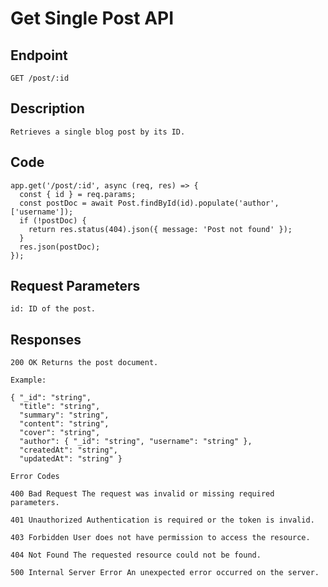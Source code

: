 # Get Single Post API

## **Endpoint**
`GET /post/:id`

## **Description**
```
Retrieves a single blog post by its ID.
```
## **Code**
```
app.get('/post/:id', async (req, res) => {
  const { id } = req.params;
  const postDoc = await Post.findById(id).populate('author', ['username']);
  if (!postDoc) {
    return res.status(404).json({ message: 'Post not found' });
  }
  res.json(postDoc);
});
```

## **Request Parameters**
```
id: ID of the post.
```





## **Responses**
```
200 OK Returns the post document.

Example:

{ "_id": "string",
  "title": "string",
  "summary": "string",
  "content": "string", 
  "cover": "string", 
  "author": { "_id": "string", "username": "string" }, 
  "createdAt": "string", 
  "updatedAt": "string" }

Error Codes

400 Bad Request The request was invalid or missing required parameters.

401 Unauthorized Authentication is required or the token is invalid.

403 Forbidden User does not have permission to access the resource.

404 Not Found The requested resource could not be found.

500 Internal Server Error An unexpected error occurred on the server.
```
